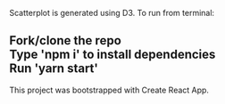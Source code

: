 
Scatterplot is generated using D3. To run from terminal:     

Fork/clone the repo     
Type 'npm i' to install dependencies       
Run 'yarn start'       
-------------------------


This project was bootstrapped with Create React App.